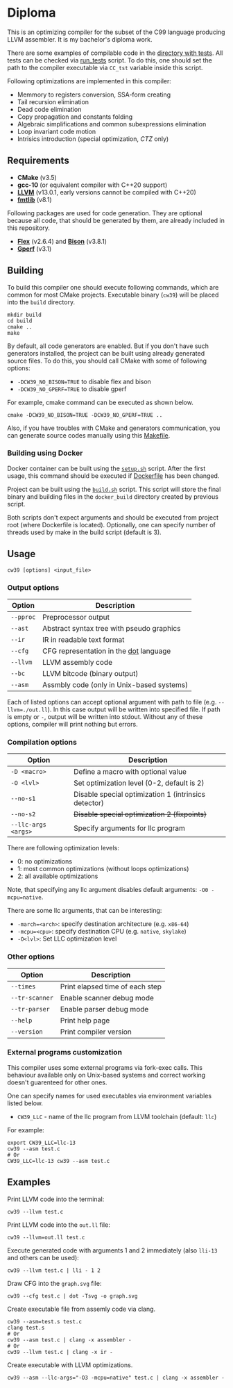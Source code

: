 # Diploma

This is an optimizing compiler for the subset of the C99 language
producing LLVM assembler.  It is my bachelor's diploma work.

There are some examples of compilable code in the [directory with tests](/tests).
All tests can be checked via [run_tests](/tests/run_tests.sh) script.
To do this, one should set the path to the compiler executable
via `CC_tst` variable inside this script.

Following optimizations are implemented in this compiler:

- Memmory to registers conversion, SSA-form creating
- Tail recursion elimination
- Dead code elimination
- Copy propagation and constants folding
- Algebraic simplifications and common subexpressions elimination
- Loop invariant code motion
- Intrisics introduction (special optimization, *CTZ* only)

## Requirements

- **CMake** (v3.5)
- **gcc-10** (or equivalent compiler with C++20 support)
- **[LLVM]** (v13.0.1, early versions cannot be compiled with C++20)
- **[fmtlib]** (v8.1)

[LLVM]: https://releases.llvm.org
[fmtlib]: https://fmt.dev/latest/index.html

Following packages are used for code generation.
They are optional because all code, that should be generated by them,
are already included in this repository.

- **[Flex]** (v2.6.4) and **[Bison]** (v3.8.1)
- **[Gperf]** (v3.1)

[Flex]: https://github.com/westes/flex
[Bison]: https://www.gnu.org/software/bison
[Gperf]: https://www.gnu.org/software/gperf

## Building

To build this compiler one should execute following commands,
which are common for most CMake projects.
Executable binary (`cw39`) will be placed into the `build` directory.

```shell
mkdir build
cd build
cmake ..
make
```

By default, all code generators are enabled.
But if you don't have such generators installed,
the project can be built using already generated source files.
To do this, you should call CMake with some of following options:

- `-DCW39_NO_BISON=TRUE` to disable flex and bison
- `-DCW39_NO_GPERF=TRUE` to disable gperf

For example, cmake command can be executed as shown below.

```shell
cmake -DCW39_NO_BISON=TRUE -DCW39_NO_GPERF=TRUE ..
```

Also, if you have troubles with CMake and generators communication,
you can generate source codes manually using this [Makefile](/src/parser/Makefile).

### Building using Docker

Docker container can be built using the [`setup.sh`](/setup.sh) script. 
After the first usage, this command should be executed
if [Dockerfile](/Dockerfile) has been changed.

Project can be built using the [`build.sh`](/build.sh) script.
This script will store the final binary and building files
in the `docker_build` directory created by previous script.

Both scripts don't expect arguments and should be executed
from project root (where Dockerfile is located).
Optionally, one can specify number of threads used by make
in the build script (default is 3).

## Usage

```
cw39 [options] <input_file>
```

### Output options

| Option    | Description                                                     |
|-----------|-----------------------------------------------------------------|
| `--pproc` | Preprocessor output                                             |
| `--ast`   | Abstract syntax tree with pseudo graphics                       |
| `--ir`    | IR in readable text format                                      |
| `--cfg`   | CFG representation in the [dot](https://graphviz.org/) language |
| `--llvm`  | LLVM assembly code                                              |
| `--bc`    | LLVM bitcode (binary output)                                    |
| `--asm`   | Assmbly code (only in Unix-based systems)                       |

Each of listed options can accept optional argument
with path to file (e.g. `--llvm=./out.ll`).
In this case output will be written into specified file.
If path is empty or `-`, output will be written into stdout.
Without any of these options, compiler will print nothing but errors.

### Compilation options

| Option              | Description                                          |
|---------------------|------------------------------------------------------|
| `-D <macro>`        | Define a macro with optional value                   |
| `-O <lvl>`          | Set optimization level (0-2, default is 2)           |
| `--no-s1`           | Disable special optimization 1 (intrinsics detector) |
| `--no-s2`           | ~~Disable special optimization 2 (fixpoints)~~       |
| `--llc-args <args>` | Specify arguments for llc program                    |

There are following optimization levels:

- 0: no optimizations
- 1: most common optimizations (without loops optimizations)
- 2: all available optimizations

Note, that specifying any llc argument disables
default arguments: `-O0 -mcpu=native`.

There are some llc arguments, that can be interesting:

- `-march=<arch>`: specify destination architecture (e.g. `x86-64`)
- `-mcpu=<cpu>`: specify destination CPU (e.g. `native`, `skylake`)
- `-O<lvl>`: Set LLC optimization level

### Other options

| Option         | Description                     |
|----------------|---------------------------------|
| `--times`      | Print elapsed time of each step |
| `--tr-scanner` | Enable scanner debug mode       |
| `--tr-parser`  | Enable parser debug mode        |
| `--help`       | Print help page                 |
| `--version`    | Print compiler version          |


### External programs customization

This compiler uses some external programs via fork-exec calls.
This behaviour available only on Unix-based systems and
correct working doesn't guarenteed for other ones.

One can specify names for used executables via environment variables listed below.

- `CW39_LLC` - name of the llc program from LLVM toolchain (default: `llc`)

For example:

```shell
export CW39_LLC=llc-13
cw39 --asm test.c
# Or
CW39_LLC=llc-13 cw39 --asm test.c
```

## Examples

Print LLVM code into the terminal:
```shell
cw39 --llvm test.c
```

Print LLVM code into the `out.ll` file:
```shell
cw39 --llvm=out.ll test.c
```

Execute generated code with arguments 1 and 2 immediately
(also `lli-13` and others can be used):
```shell
cw39 --llvm test.c | lli - 1 2
```

Draw CFG into the `graph.svg` file:
```shell
cw39 --cfg test.c | dot -Tsvg -o graph.svg
```

Create executable file from assemly code via clang.
```shell
cw39 --asm=test.s test.c
clang test.s
# Or
cw39 --asm test.c | clang -x assembler -
# Or
cw39 --llvm test.c | clang -x ir -
```

Create executable with LLVM optimizations.
```shell
cw39 --asm --llc-args="-O3 -mcpu=native" test.c | clang -x assembler -
```
